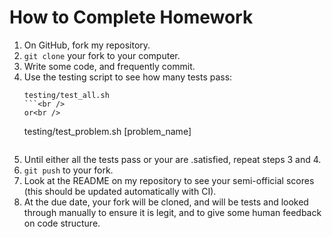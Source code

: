 # How to Complete Homework

1. On GitHub, fork my repository.
2. `git clone` your fork to your computer.
3. Write some code, and frequently commit.
4. Use the testing script to see how many tests pass:
	```
	testing/test_all.sh
	```<br />
	or<br />
	```
	testing/test_problem.sh [problem_name]
	```
	
5. Until either all the tests pass or your are .satisfied, repeat steps 3 and 4.
6. `git push` to your fork.
7. Look at the README on my repository to see your semi-official scores (this should be updated automatically with CI).
8. At the due date, your fork will be cloned, and will be tests and looked through manually to ensure it is legit, and to give some human feedback on code structure.
